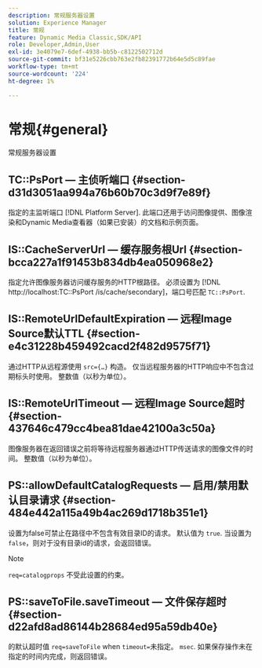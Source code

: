 ```yaml
---
description: 常规服务器设置
solution: Experience Manager
title: 常规
feature: Dynamic Media Classic,SDK/API
role: Developer,Admin,User
exl-id: 3e4079e7-6def-4938-bb5b-c8122502712d
source-git-commit: bf31e5226cbb763e2fb82391772b64e5d5c89fae
workflow-type: tm+mt
source-wordcount: '224'
ht-degree: 1%

---
```


# 常规{#general}

常规服务器设置

## TC::PsPort — 主侦听端口 {#section-d31d3051aa994a76b60b70c3d9f7e89f}

指定的主监听端口 [!DNL Platform Server]. 此端口还用于访问图像提供、图像渲染和Dynamic Media查看器（如果已安装）的文档和示例页面。

## IS::CacheServerUrl — 缓存服务根Url {#section-bcca227a1f91453b834db4ea050968e2}

指定允许图像服务器访问缓存服务的HTTP根路径。 必须设置为 [!DNL http://localhost:TC::PsPort /is/cache/secondary]，端口号匹配 `TC::PsPort`.

## IS::RemoteUrlDefaultExpiration — 远程Image Source默认TTL {#section-e4c31228b459492cacd2f482d9575f71}

通过HTTP从远程源使用 `src={…}` 构造。 仅当远程服务器的HTTP响应中不包含过期标头时使用。 整数值（以秒为单位）。

## IS::RemoteUrlTimeout — 远程Image Source超时 {#section-437646c479cc4bea81dae42100a3c50a}

图像服务器在返回错误之前将等待远程服务器通过HTTP传送请求的图像文件的时间。 整数值（以秒为单位）。

## PS::allowDefaultCatalogRequests — 启用/禁用默认目录请求 {#section-484e442a115a49b4ac269d1718b351e1}

设置为false可禁止在路径中不包含有效目录ID的请求。 默认值为 `true`. 当设置为 `false`，则对于没有目录id的请求，会返回错误。

>[!NOTE]
>
>`req=catalogprops` 不受此设置的约束。

## PS::saveToFile.saveTimeout — 文件保存超时 {#section-d22afd8ad86144b28684ed95a59db40e}

的默认超时值 `req=saveToFile` when `timeout=`未指定。 `msec`. 如果保存操作未在指定的时间内完成，则返回错误。
